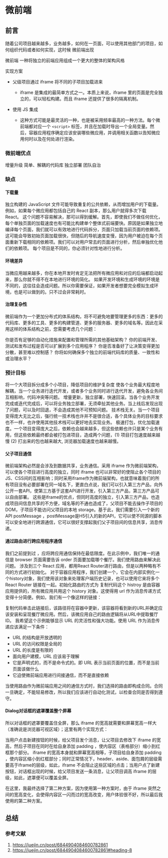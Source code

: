 # 微前端

## 前言

随着公司项目越来越多，业务越多，如何在一页面，可以使用其他部门的项目，如何组织代码或者如何实现，这时候 微前端出现

微前端
    一种将独立的前端应用组成一个更大的整体的架构风格

实现方案

- 父级项目通过 iframe 将不同的子项目加载进来
  - iframe 是集成的最简单方式之一。本质上来说，iframe 里的页面是完全独立的，可以轻松构建。而且 iframe 还提供了很多的隔离机制。

- 使用 JS 集成
  - 这种方式可能是最灵活的一种，也是被采用频率最高的一种方法。每个微前端都对应一个 `<script>` 标签，并且在加载时导出一个全局变量。然后，容器应用程序确定应该安装哪些微应用，并调用相关函数以告知微应用何时以及在何处进行渲染。

### 微前端优点

增量升级
简单、解耦的代码库
独立部署
团队自治

### 缺点

#### 下载量

独立构建的 JavaScript 文件可能导致重复的公共依赖，从而增加用户的下载量。例如，如果每个微应用都包括自己的 React 副本，那么用户就得多次下载 React。
这个问题不容易解决，那可以得到缓解。首先，即使我们不做任何优化，每个单独页面的加载速度也有可能比构建单个整体式前端要快。原因是如果独立地编译每个页面，我们就可以有效地进行代码拆分，页面只加载当前页面的依赖项。这可能会导致初始页面加载很快，但随后的导航速度变慢，因为用户被迫在每个页面重新下载相同的依赖项。我们可以对用户常去的页面进行分析，然后单独优化他们的依赖项。
每个项目是不同的，你必须针对性地进行分析。

#### 环境差异

当微应用越来越多，你在本地开发时肯定无法把所有微应用和对应的后端都启动起来，那么你就不得不在本地进行环境的简化。
如果开发环境和生成环境的环境是不同的，这往往会造成问题。所以你需要保证，如果开发者想要完全模拟生成环境，也是可以做到的。只不过会非常耗时。

#### 治理复杂性

微前端作为一个更加分布式的体系结构，将不可避免地要管理更多的东西：更多的代码库、更多的工具、更多的构建管道、更多的服务器、更多的域名等。因此在采用这样的体系结构之前，您需要考虑几个问题：

你是否有足够的自动化措施来配置和管理所需的其他基础架构？
你的前端开发、测试和发布过程是否可以扩展到多个应用程序？
你是否准备好了让决策变得更加分散，甚至难以控制感？
你将如何确保多个独立的前端代码库的质量、一致性和或治理水平？

### 预计目标

将一个大项目拆分成多个小项目，降低项目的维护复杂度
使各个业务最大程度地解耦，当一个业务进行迭代开发，或者多个业务同时进行迭代开发，避免各业务间互相影响，代码冲突等问题。
增量更新，独立部署，快速回滚。当各个业务开发完成或迭代完成后，可以将业务独立部署，无须牵扯其他业务。当上线后发现出现了问题，可以及时回退，不会造成其他不可预知问题。
技术栈无关。当一个项目变得庞大无比之后，强行统一技术栈也许并不是很合适，各个具体业务的目标要求也不一样，也许使用其他技术栈可以更好地去实现业务。
极速打包，优化加载速度。一个项目变得庞大之后，依赖也会越来越多，但这些依赖也许只是某个业务有用，但这些依赖最终都会被打包进项目，造成两个问题，(1) 项目打包速度越来越慢 (2) 打出来的包也越来越大, 浏览器加载速度也越来越慢。

#### 父子项目通信

微前端架构必然是会涉及到数据共享，业务通信。采用 iframe 作为微前端架构，可以使各个项目进行高度的独立，同时 iframe 也可以非常好的使阻止各个项目的JS、CSS间的互相影响；同时采用iframe作为微前端架构，也就意味着我们的所有项目没有必要部署在同一域名下，更直白点说，我们可以引入第三方产品，向外公开一套API，使第三方基于这套API进行开发，引入第三方产品，第三方产品可以自由部署。
这些是iframe的优点，但同时高度的独立，引入第三方产品，也造成项目间信息共享的不方便，域名等的不通也造成了，父项目不能去操作子项目的DOM，子项目不能访问父项目的本地 storage。基于此，我们需要引入一个新的API postMessage ，postMessage是H5引入的新的API，它可以使不同源的脚本可以安全地进行跨源通信，它可以很好支撑起我们父子项目间的信息共享，消息传递。

#### 通过路由进行跨应用程序通信

我们之前提到过 ，应将跨应用通信保持在最低限度。在此示例中，我们唯一的通信是 browser 页面需要告诉 order 页面要加载哪个餐厅。我们使用路由来解决此问题。
涉及到三个 React 应用，都用React Router进行路由，但是以两种略有不同的方式进行初始化。
对于容器应用程序，我们创建一个，它会在内部实例化一个history对象，我们使用该对象来处理客户端历史记录，也可以使用它来将多个React Router 链接在一起。初始化路由的方式为
<Router history={this.props.history}>
复制代码这个 histroy 是由容器应用提供的，所有微应用共用这个 history 对象。这使得用 url 作为消息传递方式变得十分简便。例如，我们有一个像这样的链接：
<Link to={`/restaurant/${restaurant.id}`}>
复制代码单击此链接后，该路径将在容器中更新，该容器将看到新的URL并确定应该安装和呈现餐厅微应用。然后，该微应用自己的路由逻辑将从URL中提取餐厅ID。
我希望这个示例能够显示 URL 的灵活性和强大功能。使用 URL 作为消息传递应该满足一下条件：

- URL 的结构是开放透明的
- URL 的访问权限是全局的
- URL 的长度是有限的
- 面向用户建模，URL 应该易于理解
- 它是声明式的，而不是命令式的。即 URL 表示当前页面的位置，而不是当前页面该做什么
- 它迫使微前端应用进行间接通信，而不是直接依赖

当使用路由作为微前端应用之间的通信方式时，我们选择的路由即构成合同。合同一旦确定，不能轻易修改，所以我们应该进行自动化测试，以检查合同是否得到遵守。

#### Dialog对话框的遮罩覆盖整个屏幕

所以对话框的遮罩要覆盖住全屏，那么 iframe 的宽高就需要和屏幕宽高一样大（准确说是浏览器可视区域）；这里有两个实现方式：

当用户点击新建按钮的时候，给父项目发个消息，让父项目去修改下 iframe 的宽高，然后子项目在同时在给自身添加 padding ，使内容区（表格部分）缩小到红框那个部分。
iframe 的宽高本身就和屏幕宽高相等，子项目给自身添加 padding ，使内容区缩小到红框部分；同时正常情况下，header、aside、面包屑的层级需要高于iframe的层级，如此，iframe 不会阻止这些区域的点击；当用户点了新建按钮，对话框出现的时候，给父项目发送一条消息，让父项目调高 iframe 的层级，如此，遮罩便可以覆盖全屏。

在这里，我最终选择了第二种方案，因为使用第一种方案时，由于 iframe 突然之间的宽高变化，会使得内容区一闪而过的宽高改变，用户体验很不好，所以最后我使用的第二种方案。

## 总结

### 参考文献

1. <https://juejin.cn/post/6844904084600782861>
3. <https://juejin.cn/post/6844904084600782861#heading-8>
